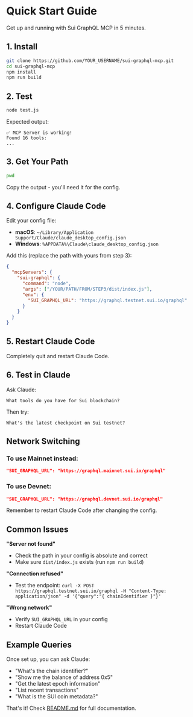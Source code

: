 # Quick Start Guide

Get up and running with Sui GraphQL MCP in 5 minutes.

## 1. Install

```bash
git clone https://github.com/YOUR_USERNAME/sui-graphql-mcp.git
cd sui-graphql-mcp
npm install
npm run build
```

## 2. Test

```bash
node test.js
```

Expected output:
```
✅ MCP Server is working!
Found 16 tools:
...
```

## 3. Get Your Path

```bash
pwd
```

Copy the output - you'll need it for the config.

## 4. Configure Claude Code

Edit your config file:
- **macOS**: `~/Library/Application Support/Claude/claude_desktop_config.json`
- **Windows**: `%APPDATA%\Claude\claude_desktop_config.json`

Add this (replace the path with yours from step 3):

```json
{
  "mcpServers": {
    "sui-graphql": {
      "command": "node",
      "args": ["/YOUR/PATH/FROM/STEP3/dist/index.js"],
      "env": {
        "SUI_GRAPHQL_URL": "https://graphql.testnet.sui.io/graphql"
      }
    }
  }
}
```

## 5. Restart Claude Code

Completely quit and restart Claude Code.

## 6. Test in Claude

Ask Claude:
```
What tools do you have for Sui blockchain?
```

Then try:
```
What's the latest checkpoint on Sui testnet?
```

## Network Switching

### To use Mainnet instead:
```json
"SUI_GRAPHQL_URL": "https://graphql.mainnet.sui.io/graphql"
```

### To use Devnet:
```json
"SUI_GRAPHQL_URL": "https://graphql.devnet.sui.io/graphql"
```

Remember to restart Claude Code after changing the config.

## Common Issues

**"Server not found"**
- Check the path in your config is absolute and correct
- Make sure `dist/index.js` exists (run `npm run build`)

**"Connection refused"**
- Test the endpoint: `curl -X POST https://graphql.testnet.sui.io/graphql -H "Content-Type: application/json" -d '{"query":"{ chainIdentifier }"}'`

**"Wrong network"**
- Verify `SUI_GRAPHQL_URL` in your config
- Restart Claude Code

## Example Queries

Once set up, you can ask Claude:

- "What's the chain identifier?"
- "Show me the balance of address 0x5"
- "Get the latest epoch information"
- "List recent transactions"
- "What is the SUI coin metadata?"

That's it! Check [README.md](README.md) for full documentation.
